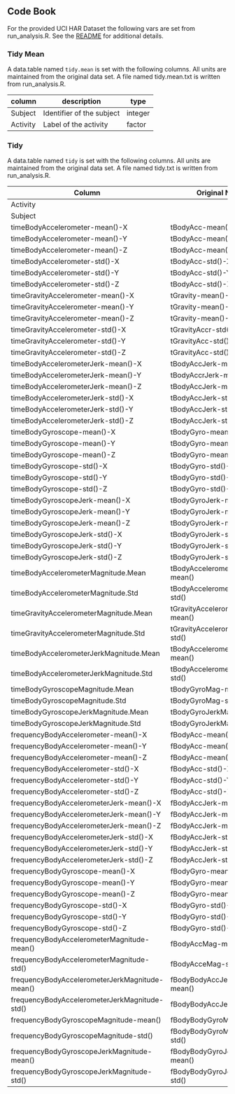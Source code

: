 ## Code Book

For the provided UCI HAR Dataset the following vars are set from run_analysis.R.  See the [README](README.md) for additional details.

### Tidy Mean

A data.table named `tidy.mean` is set with the following columns.  All units are maintained from the original data set. A file named tidy.mean.txt is written from run_analysis.R.

| column       | description                                              | type    |
| ------------ | -------------------------------------------------------- | ------- |
| Subject      | Identifier of the subject                                | integer |
| Activity     | Label of the activity                                    | factor  |


### Tidy

A data.table named `tidy` is set with the following columns.  All units are maintained from the original data set. A file named tidy.txt is written from run_analysis.R.

| Column                       | Original Name               |
| ---------------------------- | --------------------------- |
| Activity                     |                             |
| Subject                      |                             |
| timeBodyAccelerometer-mean()-X          | tBodyAcc-mean()-X           |
| timeBodyAccelerometer-mean()-Y          | tBodyAcc-mean()-Y           |
| timeBodyAccelerometer-mean()-Z          | tBodyAcc-mean()-Z           |
| timeBodyAccelerometer-std()-X           | tBodyAcc-std()-X            |
| timeBodyAccelerometer-std()-Y           | tBodyAcc-std()-Y            |
| timeBodyAccelerometer-std()-Z           | tBodyAcc-std()-Z            |
| timeGravityAccelerometer-mean()-X       | tGravity-mean()-X        |
| timeGravityAccelerometer-mean()-Y       | tGravity-mean()-Y        |
| timeGravityAccelerometer-mean()-Z       | tGravity-mean()-Z        |
| timeGravityAccelerometer-std()-X        | tGravityAccr-std()-X         |
| timeGravityAccelerometer-std()-Y        | tGravityAcc-std()-Y         |
| timeGravityAccelerometer-std()-Z        | tGravityAcc-std()-Z         |
| timeBodyAccelerometerJerk-mean()-X      | tBodyAccJerk-mean()-X       |
| timeBodyAccelerometerJerk-mean()-Y      | tBodyAccrJerk-mean()-Y       |
| timeBodyAccelerometerJerk-mean()-Z      | tBodyAccJerk-mean()-Z       |
| timeBodyAccelerometerJerk-std()-X       | tBodyAccJerk-std()-X        |
| timeBodyAccelerometerJerk-std()-Y       | tBodyAccJerk-std()-Y        |
| timeBodyAccelerometerJerk-std()-Z       | tBodyAccJerk-std()-Z        |
| timeBodyGyroscope-mean()-X         | tBodyGyro-mean()-X          |
| timeBodyGyroscope-mean()-Y         | tBodyGyro-mean()-Y          |
| timeBodyGyroscope-mean()-Z         | tBodyGyro-mean()-Z          |
| timeBodyGyroscope-std()-X          | tBodyGyro-std()-X           |
| timeBodyGyroscope-std()-Y          | tBodyGyro-std()-Y           |
| timeBodyGyroscope-std()-Z          | tBodyGyro-std()-Z           |
| timeBodyGyroscopeJerk-mean()-X     | tBodyGyroJerk-mean()-X      |
| timeBodyGyroscopeJerk-mean()-Y     | tBodyGyroJerk-mean()-Y      |
| timeBodyGyroscopeJerk-mean()-Z     | tBodyGyroJerk-mean()-Z      |
| timeBodyGyroscopeJerk-std()-X      | tBodyGyroJerk-std()-X       |
| timeBodyGyroscopeJerk-std()-Y      | tBodyGyroJerk-std()-Y       |
| timeBodyGyroscopeJerk-std()-Z      | tBodyGyroJerk-std()-Z       |
| timeBodyAccelerometerMagnitude.Mean         | tBodyAccelerometerMage-mean()          |
| timeBodyAccelerometerMagnitude.Std          | tBodyAccelerometerMage-std()           |
| timeGravityAccelerometerMagnitude.Mean      | tGravityAccelerometerMag-mean()       |
| timeGravityAccelerometerMagnitude.Std       | tGravityAccelerometerMag-std()        |
| timeBodyAccelerometerJerkMagnitude.Mean     | tBodyAccelerometerJerkMag-mean()      |
| timeBodyAccelerometerJerkMagnitude.Std      | tBodyAccelerometerJerkMag-std()       |
| timeBodyGyroscopeMagnitude.Mean        | tBodyGyroMag-mean()         |
| timeBodyGyroscopeMagnitude.Std         | tBodyGyroMag-std()          |
| timeBodyGyroscopeJerkMagnitude.Mean    | tBodyGyroJerkMag-mean()     |
| timeBodyGyroscopeJerkMagnitude.Std     | tBodyGyroJerkMag-std()      |
| frequencyBodyAccelerometer-mean()-X           | fBodyAcc-mean()-X           |
| frequencyBodyAccelerometer-mean()-Y           | fBodyAcc-mean()-Y           |
| frequencyBodyAccelerometer-mean()-Z           | fBodyAcc-mean()-Z           |
| frequencyBodyAccelerometer-std()-X            | fBodyAcc-std()-X            |
| frequencyBodyAccelerometer-std()-Y            | fBodyAcc-std()-Y            |
| frequencyBodyAccelerometer-std()-Z            | fBodyAcc-std()-Z            |
| frequencyBodyAccelerometerJerk-mean()-X       | fBodyAccJerk-mean()-X       |
| frequencyBodyAccelerometerJerk-mean()-Y       | fBodyAccJerk-mean()-Y       |
| frequencyBodyAccelerometerJerk-mean()-Z       | fBodyAccJerk-mean()-Z       |
| frequencyBodyAccelerometerJerk-std()-X        | fBodyAccJerk-std()-X        |
| frequencyBodyAccelerometerJerk-std()-Y        | fBodyAccJerk-std()-Y        |
| frequencyBodyAccelerometerJerk-std()-Z        | fBodyAccJerk-std()-Z        |
| frequencyBodyGyroscope-mean()-X          | fBodyGyro-mean()-X          |
| frequencyBodyGyroscope-mean()-Y          | fBodyGyro-mean()-Y          |
| frequencyBodyGyroscope-mean()-Z          | fBodyGyro-mean()-Z          |
| frequencyBodyGyroscope-std()-X           | fBodyGyro-std()-X           |
| frequencyBodyGyroscope-std()-Y           | fBodyGyro-std()-Y           |
| frequencyBodyGyroscope-std()-Z           | fBodyGyro-std()-Z           |
| frequencyBodyAccelerometerMagnitude-mean()          | fBodyAccMag-mean()          |
| frequencyBodyAccelerometerMagnitude-std()           | fBodyAcceMag-std()           |
| frequencyBodyAccelerometerJerkMagnitude-mean()  | fBodyBodyAccJerkMag-mean()  |
| frequencyBodyAccelerometerJerkMagnitude-std()   | fBodyBodyAccJerkMag-std()   |
| frequencyBodyGyroscopeMagnitude-mean()     | fBodyBodyGyroMag-mean()     |
| frequencyBodyGyroscopeMagnitude-std()      | fBodyBodyGyroMagnitude-std()      |
| frequencyBodyGyroscopeJerkMagnitude-mean() | fBodyBodyGyroJerkMag-mean() |
| frequencyBodyGyroscopeJerkMagnitude-std()  | fBodyBodyGyroJerkMag-std()  |


